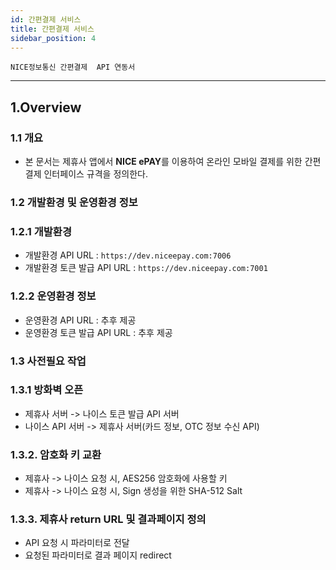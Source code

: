 ```yaml
---
id: 간편결제 서비스
title: 간편결제 서비스  
sidebar_position: 4
---
```


`NICE정보통신 간편결제  API 연동서`
___
## 1.Overview
### 1.1 개요
- 본 문서는 제휴사 앱에서 **NICE ePAY**를 이용하여 온라인 모바일 결제를 위한 간편결제 인터페이스 규격을 정의한다. 

### 1.2 개발환경 및 운영환경 정보 
### 1.2.1 개발환경 
- 개발환경 API URL : `https://dev.niceepay.com:7006` 
- 개발환경 토큰 발급 API URL : `https://dev.niceepay.com:7001`
### 1.2.2 운영환경 정보
- 운영환경 API URL : 추후 제공 
- 운영환경 토큰 발급 API URL : 추후 제공 

### 1.3 사전필요 작업
### 1.3.1 방화벽 오픈
-  제휴사 서버 -> 나이스 토큰 발급 API 서버 
-  나이스 API 서버 -> 제휴사 서버(카드 정보, OTC 정보 수신 API) 

### 1.3.2. 암호화 키 교환 
-  제휴사 -> 나이스 요청 시, AES256 암호화에 사용할 키 
-  제휴사 -> 나이스 요청 시, Sign 생성을 위한 SHA-512 Salt 
   
### 1.3.3. 제휴사 return URL 및 결과페이지 정의 
-  API 요청 시 파라미터로 전달 
-  요청된 파라미터로 결과 페이지 redirect 